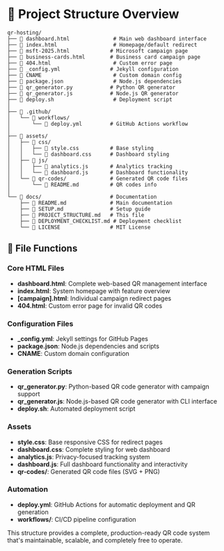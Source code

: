 # 📁 Project Structure Overview

```
qr-hosting/
├── 📄 dashboard.html              # Main web dashboard interface
├── 📄 index.html                  # Homepage/default redirect  
├── 📄 msft-2025.html             # Microsoft campaign page
├── 📄 business-cards.html        # Business card campaign page
├── 📄 404.html                    # Custom error page
├── 📄 _config.yml                # Jekyll configuration
├── 📄 CNAME                       # Custom domain config
├── 📄 package.json                # Node.js dependencies
├── 📄 qr_generator.py            # Python QR generator
├── 📄 qr_generator.js            # Node.js QR generator  
├── 📄 deploy.sh                   # Deployment script
│
├── 📁 .github/
│   └── 📁 workflows/
│       └── 📄 deploy.yml         # GitHub Actions workflow
│
├── 📁 assets/
│   ├── 📁 css/
│   │   ├── 📄 style.css          # Base styling
│   │   └── 📄 dashboard.css      # Dashboard styling
│   ├── 📁 js/
│   │   ├── 📄 analytics.js       # Analytics tracking
│   │   └── 📄 dashboard.js       # Dashboard functionality
│   └── 📁 qr-codes/              # Generated QR code files
│       └── 📄 README.md          # QR codes info
│
└── 📁 docs/                      # Documentation
    ├── 📄 README.md              # Main documentation
    ├── 📄 SETUP.md               # Setup guide
    ├── 📄 PROJECT_STRUCTURE.md   # This file
    ├── 📄 DEPLOYMENT_CHECKLIST.md # Deployment checklist
    └── 📄 LICENSE                # MIT License
```

## 🔧 File Functions

### Core HTML Files
- **dashboard.html**: Complete web-based QR management interface
- **index.html**: System homepage with feature overview
- **[campaign].html**: Individual campaign redirect pages
- **404.html**: Custom error page for invalid QR codes

### Configuration Files  
- **_config.yml**: Jekyll settings for GitHub Pages
- **package.json**: Node.js dependencies and scripts
- **CNAME**: Custom domain configuration

### Generation Scripts
- **qr_generator.py**: Python-based QR code generator with campaign support
- **qr_generator.js**: Node.js-based QR code generator with CLI interface
- **deploy.sh**: Automated deployment script

### Assets
- **style.css**: Base responsive CSS for redirect pages
- **dashboard.css**: Complete styling for web dashboard
- **analytics.js**: Privacy-focused tracking system
- **dashboard.js**: Full dashboard functionality and interactivity
- **qr-codes/**: Generated QR code files (SVG + PNG)

### Automation
- **deploy.yml**: GitHub Actions for automatic deployment and QR generation
- **workflows/**: CI/CD pipeline configuration

This structure provides a complete, production-ready QR code system that's maintainable, scalable, and completely free to operate.
